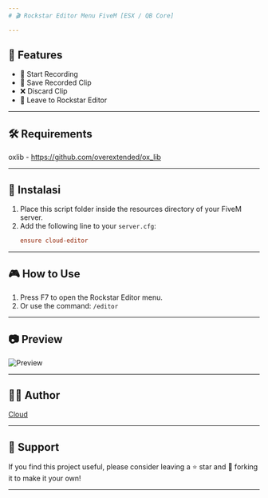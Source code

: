 ```yaml
---
# 🎬 Rockstar Editor Menu FiveM [ESX / QB Core]

---
```

## 🎯 Features
- 🔴 Start Recording
- 💾 Save Recorded Clip
- ❌ Discard Clip
- 🎥 Leave to Rockstar Editor

---
## 🛠️ Requirements

oxlib - https://github.com/overextended/ox_lib

---
## 📂 Instalasi

1. Place this script folder inside the resources directory of your FiveM server.
2. Add the following line to your `server.cfg`:
   ```cfg
   ensure cloud-editor
   ```

---
## 🎮 How to Use
1. Press F7 to open the Rockstar Editor menu.
2. Or use the command:
   `/editor`

---
## 📷 Preview

![Preview](https://cdn.discordapp.com/attachments/1157215462225084428/1373938353522606080/Screenshot_2025-05-18_214753.png?ex=682c3b4e&is=682ae9ce&hm=9f0b1a1e34974b53eaa33d5eee2a50b42e357179bf69e3386e2b818da0658b34&)

---
## 🧑‍💻 Author

[Cloud](https://github.com/Comethruuu)

---
## 💖 Support
If you find this project useful, please consider leaving a ⭐ star and 🔁 forking it to make it your own!

---
